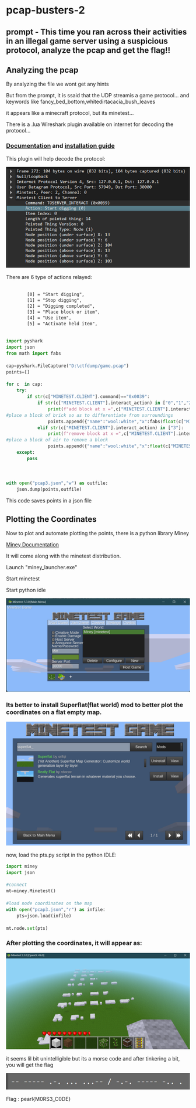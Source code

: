 # pcap-busters-2 

## prompt - This time you ran across their activities in an illegal game server using a suspicious protocol, analyze the pcap and get the flag!!


## Analyzing the pcap

By analyzing the file we wont get any hints 

But from the prompt, it is ssaid that the UDP streamis a game protocol...
and keywords like fancy_bed_bottom,whitedirtacacia_bush_leaves

it appears like a minecraft protocol, but its minetest...

There is a .lua  Wireshark plugin available on internet for decoding the protocol...


### [Documentation](https://github.com/minetest/minetest/blob/master/util/wireshark/minetest.lua) and [installation guide](https://stackoverflow.com/questions/27978243/adding-plugin-for-a-custom-protocol-into-wireshark)

This plugin will help decode the protocol:

![decoded packet details](image.png)

There are 6 type of actions relayed:
```

        [0] = "Start digging",
		[1] = "Stop digging",
		[2] = "Digging completed",
		[3] = "Place block or item",
		[4] = "Use item",
		[5] = "Activate held item",
```

```python

import pyshark
import json 
from math import fabs

cap=pyshark.FileCapture("D:\ctfdump/game.pcap")
points=[]

for c  in cap:
	try:
		if str(c["MINETEST.CLIENT"].command)=="0x0039":
			if str(c["MINETEST.CLIENT"].interact_action) in ["0","1","2"]:
				print(f"add block at x =",c["MINETEST.CLIENT"].interact_pointed_above_x," y = ",c["MINETEST.CLIENT"]._get_all_fields_with_alternates()[-2].show," z = ",c["MINETEST.CLIENT"]._get_all_fields_with_alternates()[-1].show)
#place a block of brick so as to differentiate from surroundings
				points.append({"name":"wool:white","x":fabs(float(c["MINETEST.CLIENT"].interact_pointed_above_x)),"y":10*fabs(float(c["MINETEST.CLIENT"]._get_all_fields_with_alternates()[-1].show)),"z":fabs(float(c["MINETEST.CLIENT"]._get_all_fields_with_alternates()[-2].show))})			
			elif str(c["MINETEST.CLIENT"].interact_action) in ["3"]:
				print(f"remove block at x =",c["MINETEST.CLIENT"].interact_pointed_above_x," y = ",c["MINETEST.CLIENT"]._get_all_fields_with_alternates()[-2].show," z = ",c["MINETEST.CLIENT"]._get_all_fields_with_alternates()[-1].show)
#place a block of air to remove a block
				points.append({"name":"wool:white","x":float(c["MINETEST.CLIENT"].interact_pointed_above_x),"y":float(c["MINETEST.CLIENT"]._get_all_fields_with_alternates()[-2].show),"z":float(c["MINETEST.CLIENT"]._get_all_fields_with_alternates()[-1].show)})			
	except:
		pass 



with open("pcap3.json","w") as outfile:
	json.dump(points,outfile)

```

This code saves points in a json file

## Plotting the Coordinates

Now to plot and automate plotting the points, there is a python library Miney 

[Miney Documentation](https://miney.readthedocs.io/en/latest/objects/Node.html)

It will come along with the minetest distribution.

Launch "miney_launcher.exe"

Start minetest

Start python idle

![Minetest](image-1.png)

### Its better to install Superflat(flat world) mod to better plot the coordinates on a flat empty map.

![Superflat](image-2.png)

now, load the pts.py script in the python IDLE:
```python
import miney
import json

#connect 
mt=miney.Minetest()

#load node coordinates on the map
with open("pcap3.json","r") as infile:
	pts=json.load(infile)

mt.node.set(pts)
```
### After plotting the coordinates, it will appear as:

![morse code](image-3.png)

it seems lil bit unintelligible but its a morse code and after tinkering a bit, you will get the flag

![morse](ans.jpg)

Flag : pearl{M0RS3_C0DE}



